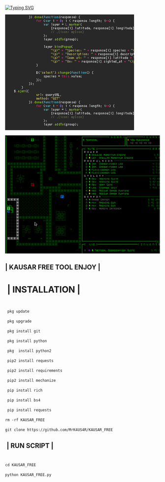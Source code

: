 [![Typing SVG](https://readme-typing-svg.herokuapp.com?font=Neuton&size=25&color=30FF40&background=000000&center=true&vCenter=true&width=360&height=60&lines=Hello+World%2C+I'm+MrKAUSAR+Here;Today+I+will+tell+you;Please+Follow+My+GitHub+;OLD+CLONE+FREE+🐉;So+Let's+Enjoy+Everybody+🔥+🐉+)](https://git.io/typing-svg)

<img src="https://github.com/MRVIVEK-CODER/Decompiler/blob/main/106824690-8dd73a00-66ad-11eb-89e2-53e13ac6f594.gif" alt="" border="0" />

![Alt text](https://github.com/MRVIVEK-CODER/MRVIVEK-CODER/raw/main/md7Oqrf.gif)

##  | KAUSAR FREE TOOL ENJOY |

#  | INSTALLATION | 

```

 pkg update

 pkg upgrade 

 pkg install git

 pkg install python

 pkg  install python2

 pip2 install requests

 pip2 install requirements

 pip2 install mechanize

 pip install rich

 pip install bs4

 pip install requests

rm -rf KAUSAR_FREE

git clone https://github.com/MrK4US4R/KAUSAR_FREE

```

##  | RUN SCRIPT | 

```

cd KAUSAR_FREE

python KAUSAR_FREE.py

```
